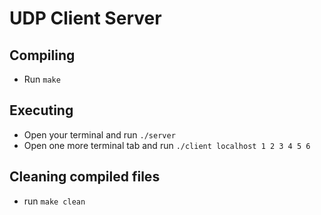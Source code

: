# UDP Client Server

## Compiling
- Run `make`

## Executing
- Open your terminal and run `./server`
- Open one more terminal tab and run `./client localhost 1 2 3 4 5 6`

## Cleaning compiled files
- run `make clean`